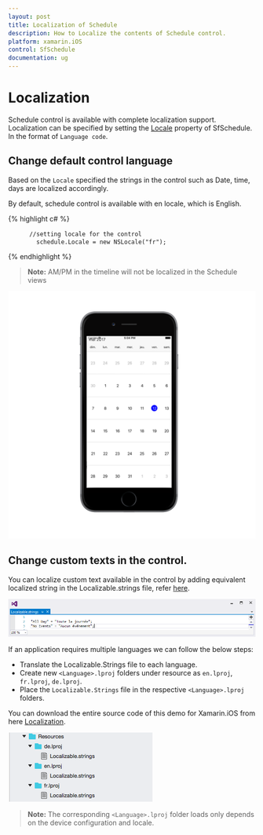 ```yaml
---
layout: post
title: Localization of Schedule
description: How to Localize the contents of Schedule control.
platform: xamarin.iOS
control: SfSchedule
documentation: ug
---
```


# Localization

Schedule control is available with complete localization support. Localization can be specified by setting the [Locale](https://help.syncfusion.com/cr/cref_files/xamarin-ios/sfschedule/Syncfusion.SfSchedule.iOS~Syncfusion.SfSchedule.iOS.SFSchedule~Locale.html) property of SfSchedule. In the format of `Language code`.

## Change default control language

Based on the `Locale` specified the strings in the control such as Date, time, days are localized accordingly.

By default, schedule control is available with en locale, which is English.


{% highlight c# %}   
    
          //setting locale for the control
            schedule.Locale = new NSLocale("fr");
 
{% endhighlight %}   
 

>**Note:** AM/PM in the timeline will not be localized in the Schedule views 

![](LocalizationGlobalization_images/Localization.png)   

## Change custom texts in the control.

You can localize custom text available in the control by adding equivalent localized string in the Localizable.strings file, refer [here](https://developer.xamarin.com/guides/ios/advanced_topics/localization_and_internationalization/).

![](LocalizationGlobalization_images/Localization_IOS.png)  

If an application requires multiple languages we can follow the below steps:

*	Translate the Localizable.Strings file to each language. 
*	Create new `<Language>.lproj` folders under resource as `en.lproj`, `fr.lproj`, `de.lproj`.
* 	Place the `Localizable.Strings` file in the respective `<Language>.lproj` folders.

You can download the entire source code of this demo for Xamarin.iOS from
here [Localization](http://www.syncfusion.com/downloads/support/directtrac/general/ze/Localization_iOS1315782719.zip).

![](LocalizationGlobalization_images/Localization_iOS_Img2.png)

>**Note:** The corresponding `<Language>.lproj` folder loads only depends on the device configuration and locale.
